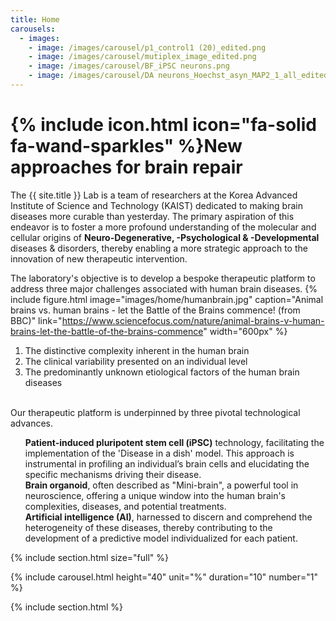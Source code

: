 ```yaml
---
title: Home
carousels:
  - images: 
    - image: /images/carousel/p1_control1 (20)_edited.png
    - image: /images/carousel/mutiplex_image_edited.png
    - image: /images/carousel/BF_iPSC neurons.png
    - image: /images/carousel/DA neurons_Hoechst_asyn_MAP2_1_all_edited.png
---
```


# {% include icon.html icon="fa-solid fa-wand-sparkles" %}New approaches for brain repair

The {{ site.title }} Lab is a team of researchers at the Korea Advanced Institute of Science and Technology (KAIST) dedicated to making brain diseases more curable than yesterday. The primary aspiration of this endeavor is to foster a more profound understanding of the molecular and cellular origins of <strong><blueinvt>Neuro-Degenerative, -Psychological & -Developmental</blueinvt></strong> diseases & disorders, thereby enabling a more strategic approach to the innovation of new therapeutic intervention.
<br>

The laboratory's objective is to develop a bespoke therapeutic platform to address three major challenges associated with human brain diseases.
{% include figure.html image="images/home/humanbrain.jpg" caption="Animal brains vs. human brains - let the Battle of the Brains commence! (from BBC)" link="https://www.sciencefocus.com/nature/animal-brains-v-human-brains-let-the-battle-of-the-brains-commence" width="600px" %}

<ol>
  <li>The distinctive complexity inherent in the human brain </li>
  
  <li>The clinical variability presented on an individual level </li>
  
  <li>The predominantly unknown etiological factors of the human brain diseases </li>
</ol>

<br>
Our therapeutic platform is underpinned by three pivotal technological advances.

<ul>
  <li style="list-style-type: none;"> <strong><blueinvt>Patient-induced pluripotent stem cell (iPSC)</blueinvt></strong> technology, facilitating the implementation of the 'Disease in a dish' model. This approach is instrumental in profiling an individual’s brain cells and elucidating the specific mechanisms driving their disease.  
  </li>

  <li style="list-style-type: none;"> <strong><blueinvt>Brain organoid</blueinvt></strong>, often described as "Mini-brain", a powerful tool in neuroscience, offering a unique window into the human brain's complexities, diseases, and potential treatments. 
  </li>
  
  <li style="list-style-type: none;"> <strong><blueinvt>Artificial intelligence (AI)</blueinvt></strong>, harnessed to discern and comprehend the heterogeneity of these diseases, thereby contributing to the development of a predictive model individualized for each patient.
  </li>
</ul>

{% include section.html size="full" %}

{% include carousel.html height="40" unit="%" duration="10" number="1" %}
  
{% include section.html %}
